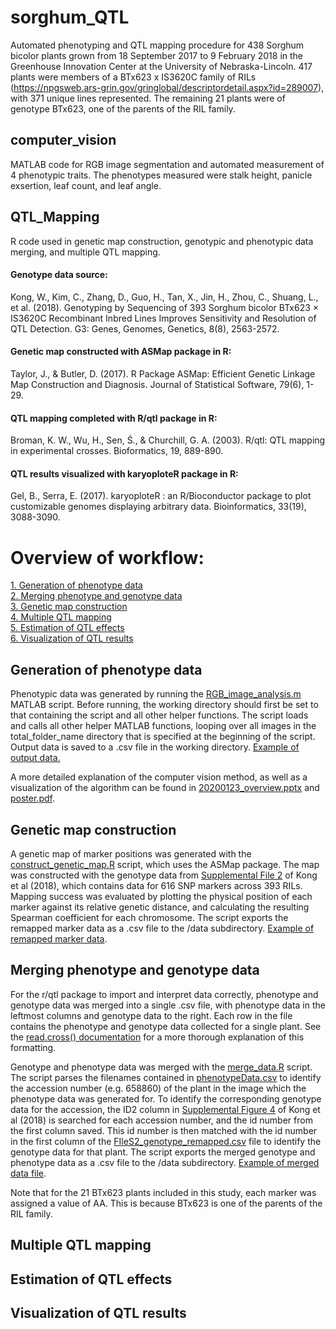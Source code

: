 # sorghum_QTL
Automated phenotyping and QTL mapping procedure for 438 Sorghum bicolor plants grown from 18 September 2017 to 9 February 2018 in the Greenhouse Innovation Center at the University of Nebraska-Lincoln. 417 plants were members of a BTx623 x IS3620C family of RILs (https://npgsweb.ars-grin.gov/gringlobal/descriptordetail.aspx?id=289007), with 371 unique lines represented. The remaining 21 plants were of genotype BTx623, one of the parents of the RIL family. 

## computer_vision
MATLAB code for RGB image segmentation and automated measurement of 4 phenotypic traits. The phenotypes measured were stalk height, panicle exsertion, leaf count, and leaf angle.

## QTL_Mapping
R code used in genetic map construction, genotypic and phenotypic data merging, and multiple QTL mapping.

#### Genotype data source:
Kong, W., Kim, C., Zhang, D., Guo, H., Tan, X., Jin, H., Zhou, C., Shuang, L., et al. (2018). Genotyping by Sequencing of 393 Sorghum bicolor BTx623 × IS3620C Recombinant Inbred Lines Improves Sensitivity and Resolution of QTL Detection. G3: Genes, Genomes, Genetics, 8(8), 2563-2572.

#### Genetic map constructed with ASMap package in R:
Taylor, J., & Butler, D. (2017). R Package ASMap: Efficient Genetic Linkage Map Construction and Diagnosis. Journal of Statistical Software, 79(6), 1-29.

#### QTL mapping completed with R/qtl package in R:
Broman, K. W., Wu, H., Sen, Ś., & Churchill, G. A. (2003). R/qtl: QTL mapping in experimental crosses. Bioformatics, 19, 889-890.

#### QTL results visualized with karyoploteR package in R:
Gel, B., Serra, E. (2017). karyoploteR : an R/Bioconductor package to plot customizable genomes displaying arbitrary data. Bioinformatics, 33(19), 3088-3090.

# Overview of workflow:
[1. Generation of phenotype data](#pheno-data-generation) \
[2. Merging phenotype and genotype data](#data-merging) \
[3. Genetic map construction](#genetic-map) \
[4. Multiple QTL mapping](#QTL-mapping) \
[5. Estimation of QTL effects](#estimate-effects) \
[6. Visualization of QTL results](#visualize-results)

## Generation of phenotype data <a name="pheno-data-generation"></a>
Phenotypic data was generated by running the [RGB_image_analysis.m](https://github.com/bryceaskey/sorghum_QTL/blob/master/computer_vision/RGB_image_analysis.m) MATLAB script. Before running, the working directory should first be set to that containing the script and all other helper functions. The script loads and calls all other helper MATLAB functions, looping over all images in the total_folder_name directory that is specified at the beginning of the script. Output data is saved to a .csv file in the working directory. [Example of output data.](https://github.com/bryceaskey/sorghum_QTL/blob/master/computer_vision/phenotypeData.csv)

A more detailed explanation of the computer vision method, as well as a visualization of the algorithm can be found in [20200123_overview.pptx](https://github.com/bryceaskey/sorghum_QTL/blob/master/20200123_overview.pptx) and [poster.pdf](https://github.com/bryceaskey/sorghum_QTL/blob/master/poster.pdf).

## Genetic map construction <a name="genetic-map"></a>
A genetic map of marker positions was generated with the [construct_genetic_map.R](https://github.com/bryceaskey/sorghum_QTL/blob/master/QTL_Mapping/construct_genetic_map.R) script, which uses the ASMap package. The map was constructed with the genotype data from [Supplemental File 2](https://github.com/bryceaskey/sorghum_QTL/tree/master/QTL_Mapping/data/FIleS2_genotype.csv) of Kong et al (2018), which contains data for 616 SNP markers across 393 RILs. Mapping success was evaluated by plotting the physical position of each marker against its relative genetic distance, and calculating the resulting Spearman coefficient for each chromosome. The script exports the remapped marker data as a .csv file to the /data subdirectory. [Example of remapped marker data](https://github.com/bryceaskey/sorghum_QTL/blob/master/QTL_Mapping/data/FIleS2_genotype_remapped.csv).

## Merging phenotype and genotype data <a name="data-merging"></a>
For the r/qtl package to import and interpret data correctly, phenotype and genotype data was merged into a single .csv file, with phenotype data in the leftmost columns and genotype data to the right. Each row in the file contains the phenotype and genotype data collected for a single plant. See the [read.cross() documentation](https://www.rdocumentation.org/packages/qtl/versions/1.46-2/topics/read.cross) for a more thorough explanation of this formatting.

Genotype and phenotype data was merged with the [merge_data.R](https://github.com/bryceaskey/sorghum_QTL/blob/master/QTL_Mapping/add_pheno_data.R) script. The script parses the filenames contained in [phenotypeData.csv](https://github.com/bryceaskey/sorghum_QTL/blob/master/computer_vision/phenotypeData.csv) to identify the accession number (e.g. 658860) of the plant in the image which the phenotype data was generated for. To identify the corresponding genotype data for the accession, the ID2 column in [Supplemental Figure 4](https://github.com/bryceaskey/sorghum_QTL/tree/master/QTL_Mapping/data/FileS4_IS11.avg.qtl.csv) of Kong et al (2018) is searched for each accession number, and the id number from the first column saved. This id number is then matched with the id number in the first column of the [FIleS2_genotype_remapped.csv](https://github.com/bryceaskey/sorghum_QTL/tree/master/QTL_Mapping/data/FIleS2_genotype_remapped.csv) file to identify the genotype data for that plant. The script exports the merged genotype and phenotype data as a .csv file to the /data subdirectory. [Example of merged data file](https://github.com/bryceaskey/sorghum_QTL/tree/master/QTL_Mapping/data/mergedData.csv).

Note that for the 21 BTx623 plants included in this study, each marker was assigned a value of AA. This is because BTx623 is one of the parents of the RIL family.

## Multiple QTL mapping <a name="QTL-mapping"></a>

## Estimation of QTL effects <a name="estimate-effects"></a>

## Visualization of QTL results <a name="visualize-results"></a>


